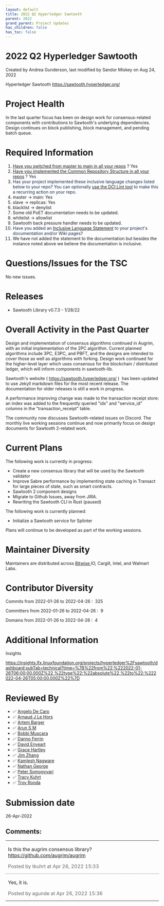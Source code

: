 ```yaml
---
layout: default
title: 2022 Q2 Hyperledger Sawtooth
parent: 2022
grand_parent: Project Updates
has_children: false
has_toc: false
---
```


# 2022 Q2 Hyperledger Sawtooth

Created by Andrea Gunderson, last modified by Sandor Miskey on Aug 24, 2022

<span style="letter-spacing: 0.0px;"> Hyperledger Sawtooth
<a href="https://sawtooth.hyperledger.org/" class="external-link" rel="nofollow"><span>https://sawtooth.hyperledger.org/ </span></a></span>

# Project Health

In the last quarter focus has been on design work for consensus-related
components with contributions to Sawtooth's underlying dependencies.
Design continues on block publishing, block management, and pending
batch queue.

# Required Information

1.  <span style="color: rgb(68,68,68);"> <a href="https://wiki.hyperledger.org/display/TSC/Projects+have+two+quarters+to+comply+with+common+repo+structure?focusedCommentId=41591637#comment-41591637" rel="nofollow">Have you switched from master to main in all your
repos</a> </span> <span style="letter-spacing: 0.0px;">? Yes</span>
2.  <span class="placeholder-inline-tasks" style="color: rgb(23,43,77);text-decoration: none;"> <span style="color: rgb(68,68,68);">
<a href="https://tsc.hyperledger.org/repository-structure.html" class="external-link" rel="nofollow">Have you implemented the Common
Repository Structure in all your repos</a> </span> </span> <span style="color: rgb(23,43,77);text-decoration: none;">? Yes</span>
3.  <span style="color: rgb(23,43,77);text-decoration: none;"> <span style="color: rgb(23,43,77);">Has your project implemented these
inclusive language changes listed below to your repo? You can
optionally
<a href="https://github.com/petermetz/gh-action-dci-lint#usage" class="external-link" rel="nofollow">use the DCI Lint tool</a> to
make this a recurring action on your repo. </span> </span>
1.  master → main: Yes
2.  slave → replicas: Yes
3.  blacklist → denylist
1.  Some old PoET documentation needs to be updated.
4.  whitelist → allowlist
1.  Sawtooth back pressure handler needs to be updated.
4.  <span style="color: rgb(23,43,77);text-decoration: none;"> <span style="color: rgb(23,43,77);">Have you added an <a href="https://wiki.hyperledger.org/display/TSC/Inclusive+Language+Example" rel="nofollow">Inclusive Language Statement</a> to your project's
documentation and/or Wiki pages?</span> </span>
1.  We have not added the statement to the documentation but besides
the instance noted above we believe the documentation is
inclusive.

# Questions/Issues for the TSC

No new issues.

# Releases

-   Sawtooth Library v0.7.3 - 1/28/22

# Overall Activity in the Past Quarter

Design and implementation of consensus algorithms continued in Augrim,
with an initial implementation of the 2PC algorithm. Current planned
algorithms include 3PC, E3PC, and PBFT, and the designs are intended to
cover those as well as algorithms with forking. Design work continued
for the higher-level layer which uses consensus for the blockchain /
distributed ledger, which will inform components in sawtooth-lib.

Sawtooth's website (
<a href="https://sawtooth.hyperledger.org/" class="external-link" rel="nofollow"><span>https://sawtooth.hyperledger.org/ </span></a> ) 
has been updated to use Jekyll markdown files for the most recent
release. The documentation for older releases is still a work in
progress.

A performance improving change was made to the transaction receipt
store: an index was added to the frequently queried "idx" and
"service\_id" columns in the "transaction\_receipt" table.

The community now discusses Sawtooth-related issues on Discord. The
monthly live working sessions continue and now primarily focus on design
documents for Sawtooth 2-related work.

# Current Plans

The following work is currently in progress:

-   Create a new consensus library that will be used by the Sawtooth
validator
-   Improve Sabre performance by implementing state caching in Transact
for large pieces of state, such as smart contracts.
-   Sawtooth 2 component designs
-   Migrate to Github Issues, away from JIRA.
-   Rewriting the Sawtooth CLI in Rust (paused)

The following work is currently planned:

-   Initialize a Sawtooth service for Splinter

Plans will continue to be developed as part of the working sessions.

# Maintainer Diversity

Maintainers are distributed across
<a href="http://bitwise.io/" class="external-link" rel="nofollow"><span>Bitwise </span></a> IO, Cargill, Intel, and Walmart
Labs.

# Contributor Diversity

Commits from 2022-01-26 to 2022-04-26 :  325

Committers from 2022-01-26 to 2022-04-26 :  9

Domains from 2022-01-26 to 2022-04-26 :  4

# Additional Information

Insights 

<a href="https://insights.lfx.linuxfoundation.org/projects/hyperledger%2Fsawtooth/dashboard;subTab=technical?time=%7B%22from%22:%222022-01-26T06:00:00.000Z%22,%22type%22:%22absolute%22,%22to%22:%222022-04-26T05:00:00.000Z%22%7D" class="external-link" rel="nofollow"><span>https://insights.lfx.linuxfoundation.org/projects/hyperledger%2Fsawtooth/dashboard;subTab=technical?time=%7B%22from%22:%222022-01-26T06:00:00.000Z%22,%22type%22:%22absolute%22,%22to%22:%222022-04-26T05:00:00.000Z%22%7D</span></a>

# Reviewed By

-   ✅ <span class="placeholder-inline-tasks">
<a href="https://wiki.hyperledger.org/display/~angelo.decaro" class="confluence-userlink user-mention" data-username="angelo.decaro" data-linked-resource-id="16327529" data-linked-resource-version="1" data-linked-resource-type="userinfo" data-base-url="https://wiki.hyperledger.org">Angelo De Caro</a></span>
-   ✅ <span class="placeholder-inline-tasks">
<a href="https://wiki.hyperledger.org/display/~lehors" class="confluence-userlink user-mention" data-username="lehors" data-linked-resource-id="2394240" data-linked-resource-version="1" data-linked-resource-type="userinfo" data-base-url="https://wiki.hyperledger.org">Arnaud J Le Hors</a></span>
-   ✅ <span class="placeholder-inline-tasks">
<a href="https://wiki.hyperledger.org/display/~C0rWin" class="confluence-userlink user-mention" data-username="C0rWin" data-linked-resource-id="13865321" data-linked-resource-version="1" data-linked-resource-type="userinfo" data-base-url="https://wiki.hyperledger.org">Artem Barger</a></span>
-   ✅ <span class="placeholder-inline-tasks">
<a href="https://wiki.hyperledger.org/display/~arsulegai" class="confluence-userlink user-mention" data-username="arsulegai" data-linked-resource-id="6427759" data-linked-resource-version="2" data-linked-resource-type="userinfo" data-base-url="https://wiki.hyperledger.org">Arun S M</a> </span>
-   ✅ <span class="placeholder-inline-tasks">
<a href="https://wiki.hyperledger.org/display/~Bobbijn" class="confluence-userlink user-mention" data-username="Bobbijn" data-linked-resource-id="2393198" data-linked-resource-version="2" data-linked-resource-type="userinfo" data-base-url="https://wiki.hyperledger.org">Bobbi Muscara</a></span>
-   ✅ <span class="placeholder-inline-tasks">
<a href="https://wiki.hyperledger.org/display/~shemnon" class="confluence-userlink user-mention" data-username="shemnon" data-linked-resource-id="20022118" data-linked-resource-version="2" data-linked-resource-type="userinfo" data-base-url="https://wiki.hyperledger.org">Danno Ferrin</a>  </span>
-   ✅ <span class="placeholder-inline-tasks">
<a href="https://wiki.hyperledger.org/display/~denyeart" class="confluence-userlink user-mention" data-username="denyeart" data-linked-resource-id="2392864" data-linked-resource-version="1" data-linked-resource-type="userinfo" data-base-url="https://wiki.hyperledger.org">David Enyeart</a></span>
-   ✅ <span class="placeholder-inline-tasks">
<a href="https://wiki.hyperledger.org/display/~grace.hartley" class="confluence-userlink user-mention" data-username="grace.hartley" data-linked-resource-id="16324128" data-linked-resource-version="1" data-linked-resource-type="userinfo" data-base-url="https://wiki.hyperledger.org">Grace Hartley</a></span>
-   ✅ <span class="placeholder-inline-tasks">
<a href="https://wiki.hyperledger.org/display/~jimthematrix" class="confluence-userlink user-mention" data-username="jimthematrix" data-linked-resource-id="58854075" data-linked-resource-version="1" data-linked-resource-type="userinfo" data-base-url="https://wiki.hyperledger.org">Jim Zhang</a> </span>
-   ✅ <span class="placeholder-inline-tasks">
<a href="https://wiki.hyperledger.org/display/~knagware9" class="confluence-userlink user-mention" data-username="knagware9" data-linked-resource-id="2393468" data-linked-resource-version="1" data-linked-resource-type="userinfo" data-base-url="https://wiki.hyperledger.org">Kamlesh Nagware</a></span>
-   ✅ <span class="placeholder-inline-tasks">
<a href="https://wiki.hyperledger.org/display/~nage" class="confluence-userlink user-mention" data-username="nage" data-linked-resource-id="2393038" data-linked-resource-version="1" data-linked-resource-type="userinfo" data-base-url="https://wiki.hyperledger.org">Nathan George</a></span>
-   ✅ <span class="placeholder-inline-tasks">
<a href="https://wiki.hyperledger.org/display/~gl7doqu97svck56tzyjzzhxj" class="confluence-userlink user-mention" data-username="gl7doqu97svck56tzyjzzhxj" data-linked-resource-id="24779271" data-linked-resource-version="1" data-linked-resource-type="userinfo" data-base-url="https://wiki.hyperledger.org">Peter Somogyvari</a></span>
-   ✅ <span class="placeholder-inline-tasks">
<a href="https://wiki.hyperledger.org/display/~tkuhrt" class="confluence-userlink user-mention" data-username="tkuhrt" data-linked-resource-id="1180151" data-linked-resource-version="2" data-linked-resource-type="userinfo" data-base-url="https://wiki.hyperledger.org">Tracy Kuhrt</a> </span>
-   ✅ <span class="placeholder-inline-tasks">
<a href="https://wiki.hyperledger.org/display/~troyronda" class="confluence-userlink user-mention" data-username="troyronda" data-linked-resource-id="9110618" data-linked-resource-version="2" data-linked-resource-type="userinfo" data-base-url="https://wiki.hyperledger.org">Troy Ronda</a> </span>

# <span class="placeholder-inline-tasks">Submission date </span>

<span class="placeholder-inline-tasks"> 26-Apr-2022 </span>



## Comments:

<table data-border="0" width="100%">
<colgroup>
<col style="width: 100%" />
</colgroup>
<tbody>
<tr class="odd">
<td><span id="comment-62250742"></span>
<p>Is this the augrim consensus library?  <a href="https://github.com/augrim/augrim" class="external-link" rel="nofollow">https://github.com/augrim/augrim</a></p>
<div class="smallfont" data-align="left" style="color: #666666; width: 98%; margin-bottom: 10px;">
 Posted by tkuhrt at Apr
26, 2022 15:33 </div ></td>
</tr>
<tr class="even">
<td style="border-top: 1px dashed #666666"><span id="comment-62250747"></span>
<p>Yes, it is.</p>
<div class="smallfont" data-align="left" style="color: #666666; width: 98%; margin-bottom: 10px;">
Posted by agunde at Apr
26, 2022 15:36 </div ></td>
</tr>
</tbody>
</table>




